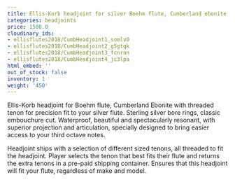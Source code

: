 ```yaml
---
title: Ellis-Korb headjoint for silver Boehm flute, Cumberland ebonite
categories: headjoints
price: 1500.0
cloudinary_ids:
- ellisflutes2018/CumbHeadjoint1_somlv0
- ellisflutes2018/CumbHeadjoint2_g5gtqk
- ellisflutes2018/CumbHeadjoint3_fcnrnn
- ellisflutes2018/CumbHeadjoint4_jc3lpa
html_embed: ''
out_of_stock: false
inventory: 1
weight: '450'
---
```


Ellis-Korb headjoint for Boehm flute, Cumberland Ebonite with threaded tenon for precision fit to your silver flute.  Sterling silver bore rings, classic embouchure cut.  Waterproof, beautiful and spectacularly resonant, with superior projection and articulation, specially designed to bring easier access to your third octave notes.

Headjoint ships with a selection of different sized tenons, all threaded to fit the headjoint.  Player selects the tenon that best fits their flute and returns the extra tenons in a pre-paid shipping container.  Ensures that this headjoint will fit your flute, regardless of make and model.